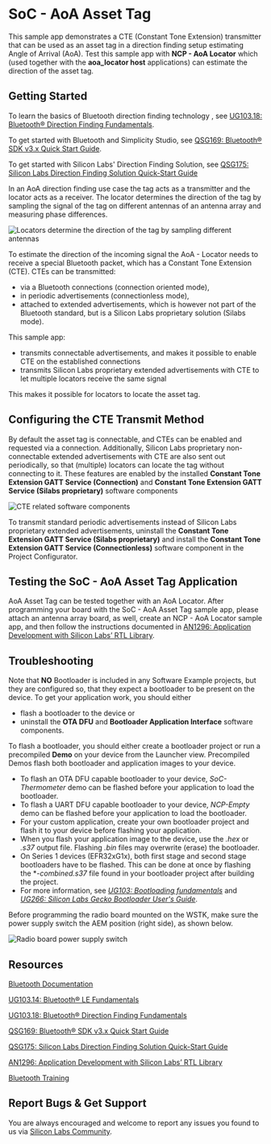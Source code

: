 # SoC - AoA Asset Tag

This sample app demonstrates a CTE (Constant Tone Extension) transmitter that can be used as an asset tag in a direction finding setup estimating Angle of Arrival (AoA). Test this sample app with **NCP - AoA Locator** which (used together with the **aoa_locator host** applications) can estimate the direction of the asset tag. 



## Getting Started

To learn the basics of Bluetooth direction finding technology , see [UG103.18: Bluetooth® Direction Finding Fundamentals](https://www.silabs.com/documents/public/user-guides/ug103-18-bluetooth-direction-finding-fundamentals.pdf).

To get started with Bluetooth and Simplicity Studio, see [QSG169: Bluetooth® SDK v3.x Quick Start Guide](https://www.silabs.com/documents/public/quick-start-guides/qsg169-bluetooth-sdk-v3x-quick-start-guide.pdf).

To get started with Silicon Labs' Direction Finding Solution, see [QSG175: Silicon Labs Direction Finding Solution Quick-Start Guide](https://www.silabs.com/documents/public/quick-start-guides/qsg175-direction-finding-solution-quick-start-guide.pdf)

In an AoA direction finding use case the tag acts as a transmitter and the locator acts as a receiver. The locator determines the direction of the tag by sampling the signal of the tag on different antennas of an antenna array and measuring phase differences.

![Locators determine the direction of the tag by sampling different antennas](readme_img1.png) 

To estimate the direction of the incoming signal the AoA - Locator needs to receive a special Bluetooth packet, which has a Constant Tone Extension (CTE). CTEs can be transmitted:

* via a Bluetooth connections (connection oriented mode),
* in periodic advertisements (connectionless mode),
* attached to extended advertisements, which is however not part of the Bluetooth standard, but is a Silicon Labs proprietary solution (Silabs mode).

This sample app:

* transmits connectable advertisements, and makes it possible to enable CTE on the established connections
* transmits Silicon Labs proprietary extended advertisements with CTE to let multiple locators receive the same signal

This makes it possible for locators to locate the asset tag.



## Configuring the CTE Transmit Method

By default the asset tag is connectable, and CTEs can be enabled and requested via a connection. Additionally, Silicon Labs proprietary non-connectable extended advertisements with CTE are also sent out periodically, so that (multiple) locators can locate the tag without connecting to it. These features are enabled by the installed **Constant Tone Extension GATT Service (Connection)** and **Constant Tone Extension GATT Service (Silabs proprietary)** software components

![CTE related software components](readme_img2.png)

To transmit standard periodic advertisements instead of Silicon Labs proprietary extended advertisements, uninstall the **Constant Tone Extension GATT Service (Silabs proprietary)** and install the **Constant Tone Extension GATT Service (Connectionless)** software component in the Project Configurator.



## Testing the SoC - AoA Asset Tag Application

AoA Asset Tag can be tested together with an AoA Locator. After programming your board with the SoC - AoA Asset Tag sample app, please attach an antenna array board, as well, create an NCP - AoA Locator sample app, and then follow the instructions documented in [AN1296: Application Development with Silicon Labs’ RTL Library](https://www.silabs.com/documents/public/application-notes/an1296-application-development-with-rtl-library.pdf).



## Troubleshooting

Note that __NO__ Bootloader is included in any Software Example projects, but they are configured so, that they expect a bootloader to be present on the device. To get your application work, you should either
- flash a bootloader to the device or
- uninstall the **OTA DFU** and **Bootloader Application Interface** software components.

To flash a bootloader, you should either create a bootloader project or run a precompiled **Demo** on your device from the Launcher view. Precompiled Demos flash both bootloader and application images to your device.

- To flash an OTA DFU capable bootloader to your device, *SoC-Thermometer* demo can be flashed before your application to load the bootloader.
- To flash a UART DFU capable bootloader to your device, *NCP-Empty* demo can be flashed before your application to load the bootloader.
- For your custom application, create your own bootloader project and flash it to your device before flashing your application.
- When you flash your application image to the device, use the *.hex* or *.s37* output file. Flashing *.bin* files may overwrite (erase) the bootloader.
- On Series 1 devices (EFR32xG1x), both first stage and second stage bootloaders have to be flashed. This can be done at once by flashing the **-combined.s37* file found in your bootloader project after building the project.
- For more information, see *[UG103: Bootloading fundamentals](https://www.silabs.com/documents/public/user-guides/ug103-06-fundamentals-bootloading.pdf)* and *[UG266: Silicon Labs Gecko Bootloader User's Guide](https://www.silabs.com/documents/public/user-guides/ug266-gecko-bootloader-user-guide.pdf)*.

Before programming the radio board mounted on the WSTK, make sure the power supply switch the AEM position (right side), as shown below.

![Radio board power supply switch](readme_img0.png)



## Resources

[Bluetooth Documentation](https://docs.silabs.com/bluetooth/latest/)

[UG103.14: Bluetooth® LE Fundamentals](https://www.silabs.com/documents/public/user-guides/ug103-14-fundamentals-ble.pdf)

[UG103.18: Bluetooth® Direction Finding Fundamentals](https://www.silabs.com/documents/public/user-guides/ug103-18-bluetooth-direction-finding-fundamentals.pdf)

[QSG169: Bluetooth® SDK v3.x Quick Start Guide](https://www.silabs.com/documents/public/quick-start-guides/qsg169-bluetooth-sdk-v3x-quick-start-guide.pdf)

[QSG175: Silicon Labs Direction Finding Solution Quick-Start Guide](https://www.silabs.com/documents/public/quick-start-guides/qsg175-direction-finding-solution-quick-start-guide.pdf)

[AN1296: Application Development with Silicon Labs’ RTL Library](https://www.silabs.com/documents/public/application-notes/an1296-application-development-with-rtl-library.pdf)

[Bluetooth Training](https://www.silabs.com/support/training/bluetooth)



## Report Bugs & Get Support

You are always encouraged and welcome to report any issues you found to us via [Silicon Labs Community](https://www.silabs.com/community).